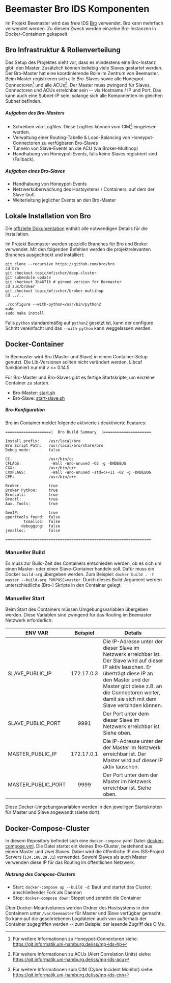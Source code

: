 # Beemaster Bro IDS Komponenten

Im Projekt Beemaster wird das freie IDS [Bro](https://www.bro.org) verwendet. Bro kann mehrfach verwendet werden. Zu diesem Zweck werden einzelne Bro-Instanzen in Docker-Containern gekapselt.


## Bro Infrastruktur & Rollenverteilung

Das Setup des Projektes sieht vor, dass es mindestens eine Bro-Instanz gibt: den Master. Zusätzlich können beliebig viele Slaves gestartet werden. Der Bro-Master hat eine koordinierende Rolle im Zentrum von Beemaster. Beim Master registrieren sich alle Bro-Slaves sowie alle Honeypot-Connectoren[^1] und alle ACUs[^2]. Der Master muss zwingend für Slaves, Connectoren und ACUs erreichbar sein -- via Hostname / IP und Port. Das kann auch eine Subnet-IP sein, solange sich alle Komponenten im gleichen Subnet befinden.

##### Aufgaben des Bro-Masters

- Schreiben von Logfiles. Diese Logfiles können vom CIM[^3] eingelesen werden.
- Verwaltung einer Routing-Tabelle & Load-Balancing von Honeypot-Connectoren zu verfügbaren Bro-Slaves
- Tunneln von Slave-Events an die ACU (via Broker-Multihop)
- Handhabung von Honeypot-Events, falls keine Slaves registriert sind (Fallback).

##### Aufgaben eines Bro-Slaves

- Handhabung von Honeypot-Events
- Netzwerküberwachung des Hostsystems / Containers, auf dem der Slave läuft
- Weiterleitung jeglicher Events an den Bro-Master


## Lokale Installation von Bro

Die [offizielle Dokumentation](https://www.bro.org/development/projects/deep-cluster.html) enthält alle notwendigen Details für die Installation.

Im Projekt Beemaster werden spezielle Branches für Bro und Broker verwendet. Mit den folgenden Befehlen werden die projektrelevanten Branches ausgecheckt und installiert:

~~~~
git clone --recursive https://github.com/bro/bro
cd bro
git checkout topic/mfischer/deep-cluster
git submodule update
git checkout 3b46716 # pinned version for Beemaster
cd aux/broker
git checkout topic/mfischer/broker-multihop
cd ../..

./configure --with-python=/usr/bin/python2
make
sudo make install
~~~~

Falls ```python``` standardmäßig auf ```python2``` gesetzt ist, kann der configure Schritt vereinfacht und das ```--with-python``` kann weggelassen werden.

## Docker-Container

In Beemaster wird Bro (Master und Slave) in einem Container-Setup genutzt. Die Lib-Versionen sollten nicht verändert werden, Libcaf funktioniert nur mit v <= 0.14.5

Für Bro-Master und Bro-Slaves gibt es fertige Startskripte, um einzelne Container zu starten.
- Bro-Master: [start.sh](start.sh)
- Bro-Slave: [start-slave.sh](start-slave.sh)

##### Bro-Konfiguration

Bro im Container meldet folgende aktivierte / deaktivierte Features:
~~~~
====================|  Bro Build Summary  |=====================

Install prefix:    /usr/local/bro
Bro Script Path:   /usr/local/bro/share/bro
Debug mode:        false

CC:                /usr/bin/cc
CFLAGS:             -Wall -Wno-unused -O2 -g -DNDEBUG
CXX:               /usr/bin/c++
CXXFLAGS:           -Wall -Wno-unused -std=c++11 -O2 -g -DNDEBUG
CPP:               /usr/bin/c++

Broker:            true
Broker Python:     true
Broccoli:          true
Broctl:            true
Aux. Tools:        true

GeoIP:             true
gperftools found:  false
        tcmalloc:  false
       debugging:  false
jemalloc:          false

================================================================
~~~~

### Manueller Build

Es muss zur Build-Zeit des Containers entschieden werden, ob es sich um einen Master- oder einen Slave-Container handeln soll. Dafür muss ein Docker `build-arg` übergeben werden. Zum Beispiel: `docker build . -t master --build-arg PURPOSE=master`. Durch dieses Build-Argument werden unterschiedliche (Bro-) Skripte in den Container gelegt.


### Manueller Start

Beim Start des Containers müssen Umgebungsvariablen übergeben werden. Diese Variablen sind zwingend für das Routing im Beemaster Netzwerk erforderlich:

| ENV VAR            | Beispiel   | Details
| ------------------ |:----------:| -------
| SLAVE_PUBLIC_IP    | 172.17.0.3 | Die IP-Adresse unter der dieser Slave im Netzwerk erreichbar ist. Der Slave wird auf dieser IP aktiv lauschen. Er überträgt diese IP an den Master und der Master gibt diese z.B. an die Connectoren weiter, damit sie sich mit dem Slave verbinden können.
| SLAVE_PUBLIC_PORT  | 9991       | Der Port unter dem dieser Slave im Netzwerk erreichbar ist. Siehe oben.
| MASTER_PUBLIC_IP   | 172.17.0.1 | Die IP-Adresse unter der der Master im Netzwerk erreichbar ist. Der Master wird auf dieser IP aktiv lauschen.
| MASTER_PUBLIC_PORT | 9999       | Der Port unter dem der Master im Netzwerk erreichbar ist. Siehe oben.

Diese Docker-Umgebungsvariablen werden in den jeweiligen Startskripten für Master und Slave angewandt (siehe dort).


## Docker-Compose-Cluster

In diesem Repository befindet sich eine `docker-compose` yaml Datei: [docker-compose.yml](docker-compose.yml). Die Datei startet ein kleines Bro-Cluster, bestehend aus einem Master und zwei Slaves. Dabei wird die öffentliche IP des ISS-Projekt Servers (`134.100.28.31`) verwendet. Sowohl Slaves als auch Master verwenden diese IP für das Routing im öffentlichen Netzwerk.

##### Nutzung des Compose-Clusters

- Start: `docker-compose up --build -d`: Baut und startet das Cluster; anschließender Fork als Daemon
- Stop: `docker-compose down`: Stoppt und zerstört die Container

Über Docker-Mountvolumes werden Ordner des Hostsystems in den Containern unter `/var/beemaster` für Master und Slave verfügbar gemacht. So kann auf die geschriebenen Logdateien auch von außerhalb der Container zugegriffen werden -- zum Beispiel der lesende Zugriff des CIMs.


[^1]: Für weitere Informationen zu Honeypot-Connectoren siehe: https://git.informatik.uni-hamburg.de/iss/mp-ids-hp
[^2]: Für weitere Informationen zu ACUs (Alert Correlation Units) siehe: https://git.informatik.uni-hamburg.de/iss/mp-ids-acu
[^3]: Für weitere Informationen zum CIM (Cyber Incident Monitor) siehe: https://git.informatik.uni-hamburg.de/iss/mp-ids-cim